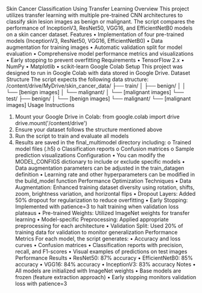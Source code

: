 Skin Cancer Classification Using Transfer Learning
Overview
This project utilizes transfer learning with multiple pre-trained CNN architectures to classify skin lesion images as benign or malignant. The script compares the performance of InceptionV3, ResNet50, VGG16, and EfficientNetB0 models on a skin cancer dataset.
Features
•	Implementation of four pre-trained models (InceptionV3, ResNet50, VGG16, EfficientNetB0)
•	Data augmentation for training images
•	Automatic validation split for model evaluation
•	Comprehensive model performance metrics and visualizations
•	Early stopping to prevent overfitting
Requirements
•	TensorFlow 2.x
•	NumPy
•	Matplotlib
•	scikit-learn
Google Colab Setup
This project was designed to run in Google Colab with data stored in Google Drive.
Dataset Structure
The script expects the following data structure:
/content/drive/MyDrive/skin_cancer_data/
├── train/
│   ├── benign/
│   │   └── [benign images]
│   └── malignant/
│       └── [malignant images]
└── test/
    ├── benign/
    │   └── [benign images]
    └── malignant/
        └── [malignant images]
Usage Instructions
1.	Mount your Google Drive in Colab: 
from google.colab import drive
drive.mount('/content/drive')
2.	Ensure your dataset follows the structure mentioned above
3.	Run the script to train and evaluate all models
4.	Results are saved in the final_multimodel directory including: 
o	Trained model files (.h5)
o	Classification reports
o	Confusion matrices
o	Sample prediction visualizations
Configuration
•	You can modify the MODEL_CONFIGS dictionary to include or exclude specific models
•	Data augmentation parameters can be adjusted in the train_datagen definition
•	Learning rate and other hyperparameters can be modified in the build_model function
Performance Optimization Techniques
•	Data Augmentation: Enhanced training dataset diversity using rotation, shifts, zoom, brightness variation, and horizontal flips
•	Dropout Layers: Added 50% dropout for regularization to reduce overfitting
•	Early Stopping: Implemented with patience=3 to halt training when validation loss plateaus
•	Pre-trained Weights: Utilized ImageNet weights for transfer learning
•	Model-specific Preprocessing: Applied appropriate preprocessing for each architecture
•	Validation Split: Used 20% of training data for validation to monitor generalization
Performance Metrics
For each model, the script generates:
•	Accuracy and loss curves
•	Confusion matrices
•	Classification reports with precision, recall, and F1-scores
•	Visual examples of predictions on test images
Performance Results
•	ResNet50: 87% accuracy
•	EfficientNetB0: 85% accuracy
•	VGG16: 84% accuracy
•	InceptionV3: 83% accuracy
Notes
•	All models are initialized with ImageNet weights
•	Base models are frozen (feature extraction approach)
•	Early stopping monitors validation loss with patience=3

